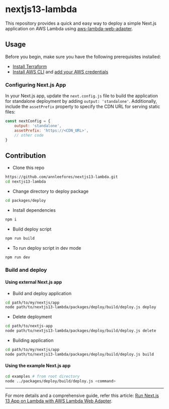 # nextjs13-lambda

This repository provides a quick and easy way to deploy a simple Next.js application on AWS Lambda using [aws-lambda-web-adapter](https://github.com/awslabs/aws-lambda-web-adapter).

## Usage

Before you begin, make sure you have the following prerequisites installed:

- [Install Terraform](https://developer.hashicorp.com/terraform/tutorials/aws-get-started/install-cli)
- [Install AWS CLI](https://docs.aws.amazon.com/cli/latest/userguide/getting-started-install.html) and [add your AWS credentials](https://docs.aws.amazon.com/cli/latest/reference/configure/index.html)

### Configuring Next.js App

In your Next.js app, update the `next.config.js` file to build the application for standalone deployment by adding `output: 'standalone'`. Additionally, include the `assetPrefix` property to specify the CDN URL for serving static files:

```jsx
const nextConfig = {
    output: 'standalone',
    assetPrefix: 'https://<CDN_URL>',
    // other code
}
```

## Contribution

- Clone this repo 
```sh
https://github.com/annleefores/nextjs13-lambda.git
cd nextjs13-lambda
```
- Change directory to deploy package
```sh
cd packages/deploy
```
- Install dependencies
```sh
npm i
```
- Build deploy script
```sh
npm run build
```
- To run deploy script in dev mode
```sh
npm run dev
```

### Build and deploy

#### Using external Next.js app

- Build and deploy application
```sh
cd path/to/my/nextjs/app
node path/to/nextjs13-lambda/packages/deploy/build/deploy.js deploy
```

- Delete deployment
```sh
cd path/to/nextjs-app
node path/to/nextjs13-lambda/packages/deploy/build/deploy.js delete
```

- Building application
```sh
cd path/to/my/nextjs/app
node path/to/nextjs13-lambda/packages/deploy/build/deploy.js build
```

#### Using the example Next.js app

```sh
cd examples # from root directory
node ../packages/deploy/build/deploy.js <command>
```

---

For more details and a comprehensive guide, refer this article: [Run Next.js 13 App on Lambda with AWS Lambda Web Adapter](https://annleefores.com/blog/run-nextjs-on-lambda).
